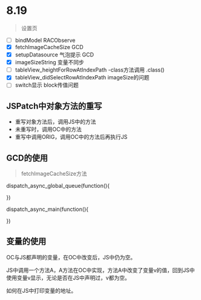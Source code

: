 # 8.19 

> 设置页

- [ ] bindModel RACObserve
- [x] fetchImageCacheSize GCD
- [x] setupDatasource 气泡提示 GCD 
- [x] imageSizeString 变量不同步
- [ ] tableView_heightForRowAtIndexPath -class方法调用 .class() 
- [x] tableView_didSelectRowAtIndexPath imageSize的问题 
- [ ] switch显示 block传值问题

## JSPatch中对象方法的重写

* 重写对象方法后，调用JS中的方法
* 未重写时，调用OC中的方法
* 重写中调用ORIG，调用OC中的方法后再执行JS

## GCD的使用

> fetchImageCacheSize方法

dispatch_async_global_queue(function(){

})

dispatch_async_main(function(){
                
})

## 变量的使用

OC与JS都声明的变量，在OC中改变后，JS中仍为空。

JS中调用一个方法A，A方法在OC中实现，方法A中改变了变量v的值，回到JS中使用变量v显示，无论是否在JS中声明过，v都为空。

如何在JS中打印变量的地址。



